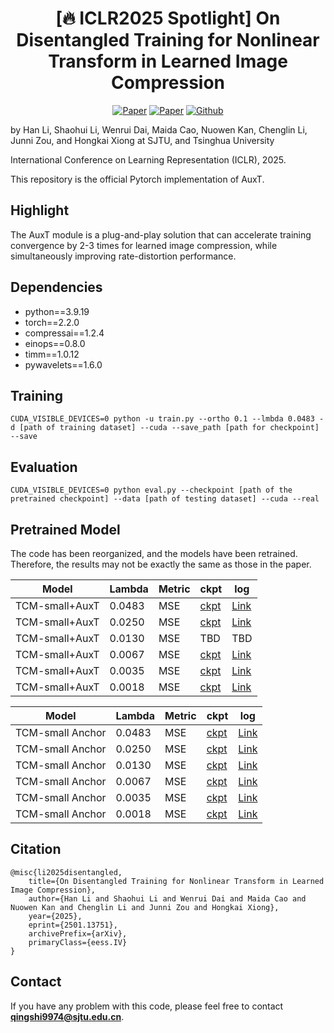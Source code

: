 <h1 align="center"> [🔥 ICLR2025 Spotlight] On Disentangled Training for Nonlinear Transform in Learned Image Compression </h1>

<p align="center">
    <a href="https://arxiv.org/abs/2501.13751"><img src="https://img.shields.io/badge/arXiv-2501.13751-b31b1b.svg" alt="Paper"></a>
    <a href="https://openreview.net/forum?id=U67J0QNtzo"><img src="https://img.shields.io/badge/OpenReview-ICLR'25-blue" alt="Paper"></a>
    <!-- <a href="https://proceedings.mlr.press/v235/hong24c.html"><img src="https://img.shields.io/badge/PRML-ICML'24-122267" alt="Paper"></a> -->
    <a href="https://github.com/qingshi9974/AuxT"><img src="https://img.shields.io/badge/Github-AuxT-brightgreen?logo=github" alt="Github"></a>
    <!-- <a href="https://iclr.cc/media/iclr-2023/Slides/11305.pdf"> <img src="https://img.shields.io/badge/Slides (5 min)-grey?&logo=MicrosoftPowerPoint&logoColor=white" alt="Slides"></a> -->
    <!-- <a href="https://icml.cc/media/PosterPDFs/ICML%202024/34979.png?t=1721291866.935779"> <img src="https://img.shields.io/badge/Poster-grey?logo=airplayvideo&logoColor=white" alt="Poster"></a> -->
</p>

by Han Li, Shaohui Li, Wenrui Dai, Maida Cao, Nuowen Kan, Chenglin Li, Junni Zou, and Hongkai Xiong at SJTU, and Tsinghua University

International Conference on Learning Representation (ICLR), 2025.

This repository is the official Pytorch implementation of AuxT. 

## Highlight
The AuxT module is a plug-and-play solution that can accelerate training convergence by 2-3 times for learned image compression, while simultaneously improving rate-distortion performance.

## Dependencies
- python==3.9.19
- torch==2.2.0
- compressai==1.2.4
- einops==0.8.0
- timm==1.0.12
- pywavelets==1.6.0
## Training

``` 
CUDA_VISIBLE_DEVICES=0 python -u train.py --ortho 0.1 --lmbda 0.0483 -d [path of training dataset] --cuda --save_path [path for checkpoint] --save
```

## Evaluation
``` 
CUDA_VISIBLE_DEVICES=0 python eval.py --checkpoint [path of the pretrained checkpoint] --data [path of testing dataset] --cuda --real
```

## Pretrained Model
The code has been reorganized, and the models have been retrained. Therefore, the results may not be exactly the same as those in the paper.

| Model |Lambda | Metric | ckpt | log | 
|-------|--------|--------|------|----|
|TCM-small+AuxT|0.0483   | MSE   | [ckpt](https://drive.google.com/file/d/1zMK4edRlQ4MsgVGxkfOoIzWRoivi0Qyg/view?usp=sharing)   |[Link](https://drive.google.com/file/d/1NOlxyb_xs6b_rKVDAAiDH2CfJmLBySVS/view?usp=sharing) |
|TCM-small+AuxT |0.0250   | MSE   | [ckpt](https://drive.google.com/file/d/1yTYIwUhgoYIywv1gnbuqQj5Oi0XZP61Y/view?usp=drive_link)  |[Link](https://drive.google.com/file/d/1IQtTwTqRJu8gSkCe77gOMOQXhs_OTkbv/view?usp=sharing) |
|TCM-small+AuxT|0.0130   | MSE   | TBD  |TBD |
|TCM-small+AuxT|0.0067   | MSE   | [ckpt](https://drive.google.com/file/d/1eVI4nSr1zxStYVfZudJmW8IRIUS--Yfg/view?usp=sharing)   |[Link](https://drive.google.com/file/d/1Xca6OFjfvdZgh2rLMneAbF8T8cZMZ-JA/view?usp=sharing) |
|TCM-small+AuxT|0.0035   | MSE   | [ckpt](https://drive.google.com/file/d/1xGKdLylhvVilFGvMe7vMdIZFpBCt7Cnu/view?usp=sharing)  | [Link](https://drive.google.com/file/d/1Oli33T365SLBlmI5TpM7EftgZXNf3X1y/view?usp=sharing)|
|TCM-small+AuxT|0.0018   | MSE   | [ckpt](https://drive.google.com/file/d/1no_pFVxlMgeR_tD9y75Bqrj5aU4xofGt/view?usp=sharing)  | [Link](https://drive.google.com/file/d/1DAwg_RKpztwqKqN2CQo_wqZy_lzw-ssv/view?usp=sharing)|

| Model |Lambda | Metric | ckpt | log | 
|-------|--------|--------|------|----|
|TCM-small Anchor|0.0483   | MSE   | [ckpt](https://drive.google.com/file/d/1rXSQr-C3hO-7GsU_Ax6xtxrE-DT6jrNb/view?usp=sharing)   |[Link](https://drive.google.com/file/d/1rLHyiT1F_u2UA0aIwP9SpvjKfHnM0Oyn/view?usp=sharing) |
|TCM-small Anchor |0.0250   | MSE   | [ckpt](https://drive.google.com/file/d/10D0Gv1n1BvvEweAQYIJ2Y6aEfgmODCpw/view?usp=sharing)  |[Link](https://drive.google.com/file/d/1czUxhWN1k25JtdNGspmSOE9bKodkkS4a/view?usp=sharing) |
|TCM-small Anchor|0.0130   | MSE   | [ckpt](https://drive.google.com/file/d/1dxSAeiCHuyIo2H3VmLZSL51b7ZlGGw6N/view?usp=sharing)   |[Link](https://drive.google.com/file/d/1RBlNxhW9OIPceW2rtTtTG41COwSrNGlS/view?usp=sharing) |
|TCM-small Anchor|0.0067   | MSE   | [ckpt](https://drive.google.com/file/d/1QScAdXDf7jcpqB2n1WI-pIqru4YbR9U7/view?usp=sharing)   |[Link](https://drive.google.com/file/d/1k7HuiXe7_ZMOAY-n6Q6yR2MLsW2YFmIT/view?usp=sharing) |
|TCM-small Anchor|0.0035   | MSE   | [ckpt](https://drive.google.com/file/d/1ooO4d_nFU4mujaQ17K3ezxfYXLfPhpV0/view?usp=sharing)  | [Link](https://drive.google.com/file/d/1YBbzyPV4qaoX9EDtglBmKjDucGHPXH2T/view?usp=sharing)|
|TCM-small Anchor|0.0018   | MSE   |  [ckpt](https://drive.google.com/file/d/1ycX0O4M3eGKyIWdb9b2UU8MPvpY5kGK_/view?usp=sharing) | [Link](https://drive.google.com/file/d/1mbi1pm54KILy_GiBZGaqi8CJwrZikJng/view?usp=sharing)|


## Citation
```
@misc{li2025disentangled,
    title={On Disentangled Training for Nonlinear Transform in Learned Image Compression},
    author={Han Li and Shaohui Li and Wenrui Dai and Maida Cao and Nuowen Kan and Chenglin Li and Junni Zou and Hongkai Xiong},
    year={2025},
    eprint={2501.13751},
    archivePrefix={arXiv},
    primaryClass={eess.IV}
}
```

## Contact
If you have any problem with this code, please feel free to contact **qingshi9974@sjtu.edu.cn**.
